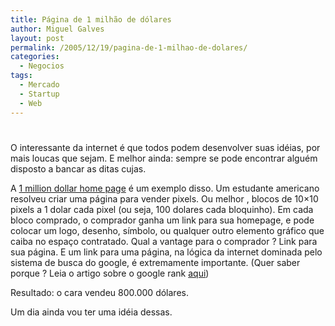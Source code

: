 ```yaml
---
title: Página de 1 milhão de dólares
author: Miguel Galves
layout: post
permalink: /2005/12/19/pagina-de-1-milhao-de-dolares/
categories:
  - Negocios
tags:
  - Mercado
  - Startup
  - Web
---
```

# 

O interessante da internet é que todos podem desenvolver suas idéias, por mais loucas que sejam. E melhor ainda: sempre se pode encontrar alguém disposto a bancar as ditas cujas.

A [1 million dollar home page][1] é um exemplo disso. Um estudante americano resolveu criar uma página para vender pixels. Ou melhor , blocos de 10×10 pixels a 1 dolar cada pixel (ou seja, 100 dolares cada bloquinho). Em cada bloco comprado, o comprador ganha um link para sua homepage, e pode colocar um logo, desenho, símbolo, ou qualquer outro elemento gráfico que caiba no espaço contratado. Qual a vantage para o comprador ? Link para sua página. E um link para uma página, na lógica da internet dominada pelo sistema de busca do google, é extremamente importante. (Quer saber porque ? Leia o artigo sobre o google rank [aqui][2])

 [1]: http://www.milliondollarhomepage.com/
 [2]: http://www.iprcom.com/papers/pagerank/

Resultado: o cara vendeu 800.000 dólares.

Um dia ainda vou ter uma idéia dessas.